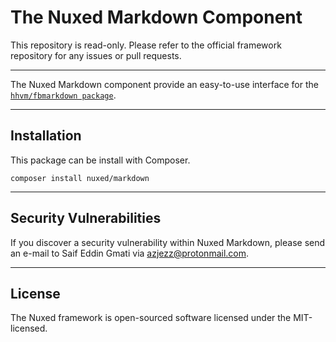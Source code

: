 # The Nuxed Markdown Component

This repository is read-only. Please refer to the official framework repository for any issues or pull requests.

---

The Nuxed Markdown component provide an easy-to-use interface for the [`hhvm/fbmarkdown package`](https://github.com/hhvm/fbmarkdown).

---

## Installation

This package can be install with Composer.

```console
composer install nuxed/markdown
```

---

## Security Vulnerabilities

If you discover a security vulnerability within Nuxed Markdown, please send an e-mail to Saif Eddin Gmati via azjezz@protonmail.com.

---

## License

The Nuxed framework is open-sourced software licensed under the MIT-licensed.